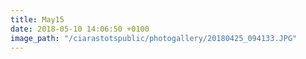 ```yaml
---
title: May15
date: 2018-05-10 14:06:50 +0100
image_path: "/ciarastotspublic/photogallery/20180425_094133.JPG"
---
```

